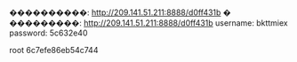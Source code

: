 ����������: http://209.141.51.211:8888/d0ff431b
�
���������: http://209.141.51.211:8888/d0ff431b
username: bkttmiex
password: 5c632e40


root
6c7efe86eb54c744
